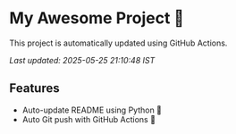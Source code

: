 # My Awesome Project 🚀

This project is automatically updated using GitHub Actions.

_Last updated: 2025-05-25 21:10:48 IST_

## Features
- Auto-update README using Python 🐍
- Auto Git push with GitHub Actions 🤖
